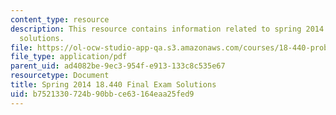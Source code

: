 ```yaml
---
content_type: resource
description: This resource contains information related to spring 2014 final exam
  solutions.
file: https://ol-ocw-studio-app-qa.s3.amazonaws.com/courses/18-440-probability-and-random-variables-spring-2014/b7521330724b90bbce63164eaa25fed9_MIT18_440S14_final2014_sol.pdf
file_type: application/pdf
parent_uid: ad4082be-9ec3-954f-e913-133c8c535e67
resourcetype: Document
title: Spring 2014 18.440 Final Exam Solutions
uid: b7521330-724b-90bb-ce63-164eaa25fed9
---
```

